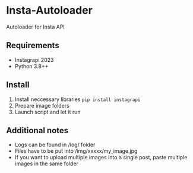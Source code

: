 # Insta-Autoloader
 Autoloader for Insta API

## Requirements
- Instagrapi 2023
- Python 3.8++

## Install

1) Install neccessary libraries
```pip install instagrapi```
2) Prepare image folders
3) Launch script and let it run

## Additional notes
- Logs can be found in /log/ folder
- Files have to be put into /img/xxxxx/my_image.jpg
- If you want to upload multiple images into a single post, paste multiple images in the same folder

